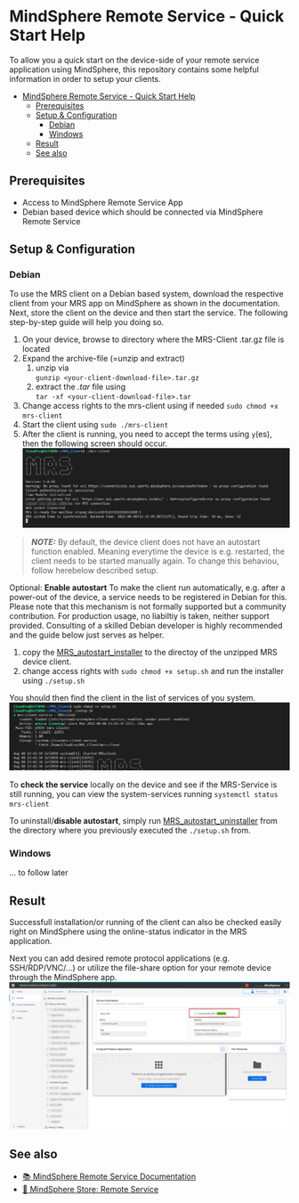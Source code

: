 # MindSphere Remote Service - Quick Start Help
To allow you a quick start on the device-side of your remote service application using MindSphere, this repository contains some helpful information in order to setup your clients. 
<!-- Insert an example image -->
<!-- ![image](./doc/example.png) -->

- [MindSphere Remote Service - Quick Start Help](#mindsphere-remote-service---quick-start-help)
  - [Prerequisites](#prerequisites)
  - [Setup & Configuration](#setup--configuration)
    - [Debian](#debian)
    - [Windows](#windows)
  - [Result](#result)
  - [See also](#see-also)

## Prerequisites
- Access to MindSphere Remote Service App
- Debian based device which should be connected via MindSphere Remote Service

## Setup & Configuration

### Debian
To use the MRS client on a Debian based system, download the respective client from your MRS app on MindSphere as shown in the documentation. Next, store the client on the device and then start the service. The following step-by-step guide will help you doing so.

1. On your device, browse to directory where the MRS-Client .tar.gz file is located
2. Expand the archive-file (=unzip and extract)  
   1. unzip via  
      ```gunzip <your-client-download-file>.tar.gz```  
   2. extract the *.tar* file using  
      ```tar -xf <your-client-download-file>.tar```
3. Change access rights to the mrs-client using if needed
    ```sudo chmod +x mrs-client```
4. Start the client using ```sudo ./mrs-client```
5. After the client is running, you need to accept the terms using ```y```(es), then the following screen should occur.  
   ![MRS device client running](/doc/MRS_running.png) 

> **_NOTE:_**  By default, the device client does not have an autostart function enabled. Meaning everytime the device is e.g. restarted, the client needs to be started manually again. 
> To change this behaviou, follow herebelow described setup. 

Optional: **Enable autostart**
To make the client run automatically, e.g. after a power-out of the device, a service needs to be registered in Debian for this. 
Please note that this mechanism is not formally supported but a community contribution. For production usage, no liabiltiy is taken, neither support provided. Consulting of a skilled Debian developer is highly recommended and the guide below just serves as helper. 
1) copy the [MRS_autostart_installer](/resources/setup.sh) to the directoy of the unzipped MRS device client. 
2) change access rights with ```sudo chmod +x setup.sh``` and run the installer using ```./setup.sh```

You should then find the client in the list of services of you system. 
![MRS running as service](/doc/MRS_client_as-Service.png)

To **check the service** locally on the device and see if the MRS-Service is still running, you can view the system-services running ```systemctl status mrs-client```

To uninstall/**disable autostart**, simply run [MRS_autostart_uninstaller](/resources/uninstall.sh) from the directory where you previously executed the ```./setup.sh``` from. 

### Windows  
... to follow later

## Result
Successfull installation/or running of the client can also be checked easily right on MindSphere using the online-status indicator in the MRS application. 

Next you can add desired remote protocol applications (e.g. SSH/RDP/VNC/...) or utilize the file-share option for your remote device through the MindSphere app.
![MRS running as service](/doc/MRS_device_view_ONLINE.png)


## See also
- [:books: MindSphere Remote Service Documentation](https://documentation.mindsphere.io/MindSphere/apps/mrs-overview/mrs-overview.html) 
- [:shopping_cart: MindSphere Store: Remote Service](https://www.dex.siemens.com/mindsphere/step-4-book-apps-and-extras/remote-services) 


